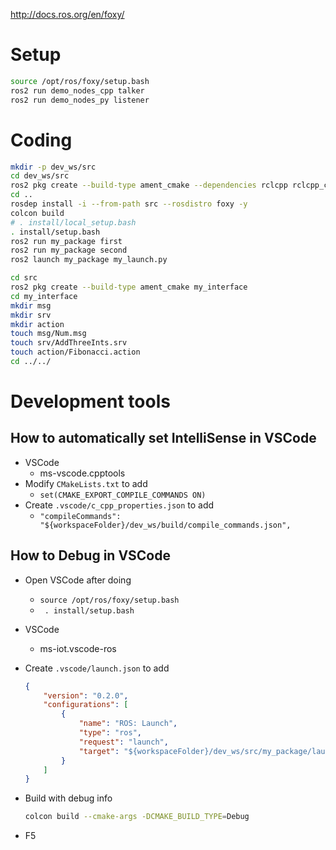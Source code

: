 http://docs.ros.org/en/foxy/

# Setup
```sh
source /opt/ros/foxy/setup.bash
ros2 run demo_nodes_cpp talker
ros2 run demo_nodes_py listener
```

# Coding
```sh
mkdir -p dev_ws/src
cd dev_ws/src
ros2 pkg create --build-type ament_cmake --dependencies rclcpp rclcpp_components rclcpp_action std_msgs --node-name first_node my_package
cd ..
rosdep install -i --from-path src --rosdistro foxy -y
colcon build
# . install/local_setup.bash
. install/setup.bash
ros2 run my_package first
ros2 run my_package second
ros2 launch my_package my_launch.py
```

```sh
cd src
ros2 pkg create --build-type ament_cmake my_interface
cd my_interface
mkdir msg
mkdir srv
mkdir action
touch msg/Num.msg
touch srv/AddThreeInts.srv
touch action/Fibonacci.action
cd ../../
```

# Development tools
## How to automatically set IntelliSense in VSCode
- VSCode
    - ms-vscode.cpptools
- Modify `CMakeLists.txt` to add
    - `set(CMAKE_EXPORT_COMPILE_COMMANDS ON)`
- Create `.vscode/c_cpp_properties.json` to add
    - `"compileCommands": "${workspaceFolder}/dev_ws/build/compile_commands.json",`

## How to Debug in VSCode
- Open VSCode after doing
    - `source /opt/ros/foxy/setup.bash`
    - ` . install/setup.bash`

- VSCode
    - ms-iot.vscode-ros
- Create `.vscode/launch.json` to add
    ```json
    {
        "version": "0.2.0",
        "configurations": [
            {
                "name": "ROS: Launch",
                "type": "ros",
                "request": "launch",
                "target": "${workspaceFolder}/dev_ws/src/my_package/launch/my_launch.py"
            }
        ]
    }
    ```
- Build with debug info
    ```sh
    colcon build --cmake-args -DCMAKE_BUILD_TYPE=Debug
    ```
- F5